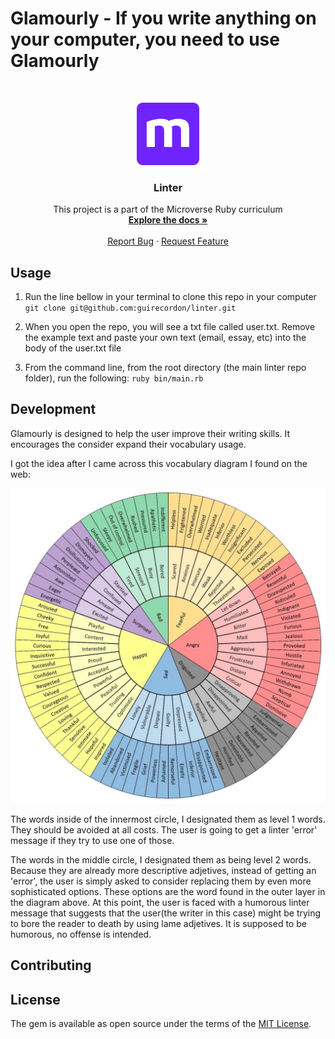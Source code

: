 # Glamourly - If you write anything on your computer, you need to use Glamourly

<br />
<p align="center">
  <a href="https://github.com/guirecordon/tic-tac-toe">
    <img src="images/microverse-logo.webp" alt="Logo" width="100" height="100">
  </a>

  <h3 align="center">Linter</h3>

  <p align="center">
    This project is a part of the Microverse Ruby curriculum
    <br />
    <a href="https://github.com/guirecordon/linter"><strong>Explore the docs »</strong></a>
    <br />
    <br />
    <a href="https://github.com/guirecordon/linter/issues">Report Bug</a>
    ·
    <a href="https://github.com/guirecordon/linter/issues">Request Feature</a>
  </p>
</p>

## Usage

1. Run the line bellow in your terminal to clone this repo in your computer
    `git clone git@github.com:guirecordon/linter.git`

2. When you open the repo, you will see a txt file called user.txt.
   Remove the example text and paste your own text (email, essay, etc) into the body of the user.txt file 

3. From the command line, from the root directory (the main linter repo folder), run the following:
   `ruby bin/main.rb`

## Development

Glamourly is designed to help the user improve their writing skills. It encourages the consider expand their vocabulary usage.

I got the idea after I came across this vocabulary diagram I found on the web: 

<img src="images/increase_your_vocabulary_diagram.jpg">

The words inside of the innermost circle, I designated them as level 1 words. They should be avoided at all costs. The user is going to get a linter 'error' message if they try to use one of those.

The words in the middle circle, I designated them as being level 2 words. Because they are already more descriptive adjetives, instead of getting an 'error', the user is simply asked to consider replacing them by even more sophisticated options. These options are the word found in the outer layer in the diagram above.
At this point, the user is faced with a humorous linter message that suggests that the user(the writer in this case) might be trying to bore the reader to death by using lame adjetives. It is supposed to be humorous, no offense is intended.


## Contributing


## License

The gem is available as open source under the terms of the [MIT License](https://opensource.org/licenses/MIT).
